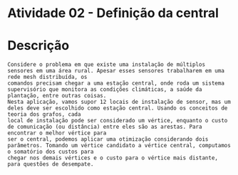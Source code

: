 # Atividade 02 - Definição da central
  # Descrição
    Considere o problema em que existe uma instalação de múltiplos sensores em uma área rural. Apesar esses sensores trabalharem em uma rede mesh distribuída, os
    comandos precisam chegar a uma estação central, onde roda um sistema supervisório que monitora as condições climáticas, a saúde da plantação, entre outras coisas.
    Nesta aplicação, vamos supor 12 locais de instalação de sensor, mas um deles deve ser escolhido como estação central. Usando os conceitos de teoria dos grafos, cada
    local de instalação pode ser considerado um vértice, enquanto o custo de comunicação (ou distância) entre eles são as arestas. Para encontrar o melhor vértice para
    ser o central, podemos aplicar uma otimização considerando dois parâmetros. Tomando um vértice candidato a vértice central, computamos o somatório dos custos para
    chegar nos demais vértices e o custo para o vértice mais distante, para questões de desempate.